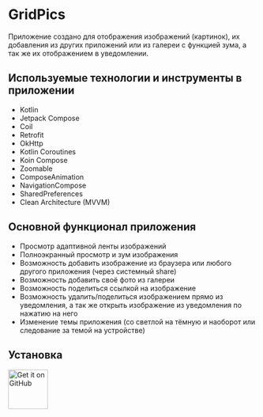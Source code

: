 # GridPics
Приложение создано для отображения изображений (картинок), их добавления из других приложений или из галереи с функцией зума, а так же их отображением в уведомлении. 

## Используемые технологии и инструменты в приложении
- Kotlin
- Jetpack Compose
- Coil
- Retrofit
- OkHttp
- Kotlin Coroutines
- Koin Compose
- Zoomable
- ComposeAnimation
- NavigationCompose
- SharedPreferences
- Clean Architecture (MVVM)

## Основной функционал приложения
- Просмотр адаптивной ленты изображений
- Полноэкранный просмотр и зум изображения
- Возможность добавить изображение из браузера или любого другого приложения (через системный share)
- Возможность добавить своё фото из галереи
- Возможность поделиться ссылкой на изображение
- Возможность удалить/поделиться изображением прямо из уведомления, а так же открыть изображение из уведомления по нажатию на него
- Изменение темы приложения (со светлой на тёмную и наоборот или  следование за темой на устройстве)

## Установка
[<img src="https://raw.githubusercontent.com/mateusz-bak/openreads/master/doc/github/get-it-on-github.png"
    alt="Get it on GitHub"
    height="80">](https://github.com/zhek1chan/GridPics/releases/tag/v2)

